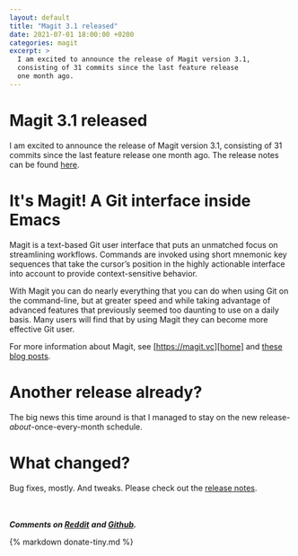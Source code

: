 ```yaml
---
layout: default
title: "Magit 3.1 released"
date: 2021-07-01 18:00:00 +0200
categories: magit
excerpt: >
  I am excited to announce the release of Magit version 3.1,
  consisting of 31 commits since the last feature release
  one month ago.
---
```


# Magit 3.1 released

I am excited to announce the release of Magit version 3.1, consisting
of 31 commits since the last feature release one month ago.  The
release notes can be found [here][relnotes].

# It's Magit!  A Git interface inside Emacs

Magit is a text-based Git user interface that puts an unmatched focus
on streamlining workflows. Commands are invoked using short mnemonic
key sequences that take the cursor’s position in the highly actionable
interface into account to provide context-sensitive behavior.

With Magit you can do nearly everything that you can do when using Git
on the command-line, but at greater speed and while taking advantage
of advanced features that previously seemed too daunting to use on a
daily basis. Many users will find that by using Magit they can become
more effective Git user.

For more information about Magit, see [https://magit.vc][home]
and [these blog posts][campain-articles].

# Another release already?

The big news this time around is that I managed to stay on the new
release-*about*-once-every-month schedule.

# What changed?

Bug fixes, mostly.  And tweaks.
Please check out the [release notes][relnotes].

<br/><br/>***Comments on [Reddit](https://www.reddit.com/r/emacs/comments/obp696)***
***and [Github](https://github.com/magit/magit/discussions/4425).***

{% markdown donate-tiny.md %}

[campain-articles]: https://emacsair.me/2017/09/01/campaign-articles
[home]:             https://magit.vc
[relnotes]:         https://github.com/magit/magit/blob/master/Documentation/RelNotes/3.1.0.org
